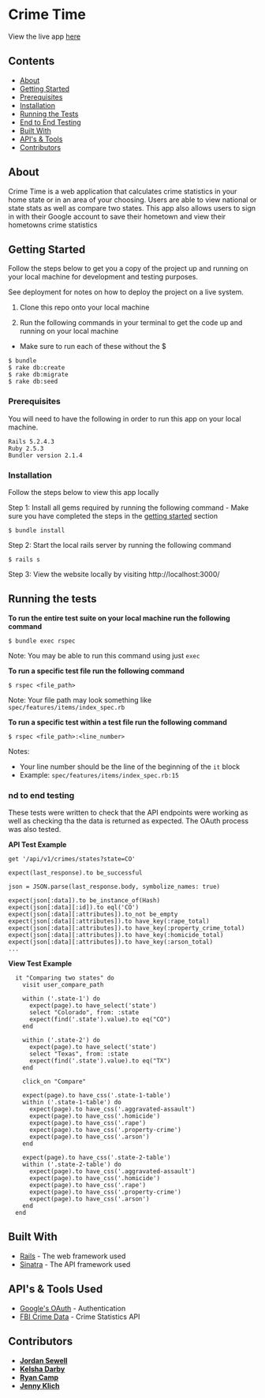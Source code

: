 # Crime Time
View the live app [here](https://crime-time.herokuapp.com/)

## Contents
- [About](#about)
- [Getting Started](#getting-started)
- [Prerequisites](#prerequisites)
- [Installation](#installation)
- [Running the Tests](#running-the-tests)
- [End to End Testing](#end-to-end-testing)
- [Built With](#built-with)
- [API's & Tools](#api-tools)
- [Contributors](#contributors)

## <a name="about"></a> About

Crime Time is a web application that calculates crime statistics in your home state or in an area of your choosing. Users are able to view national or state stats as well as compare two states. This app also allows users to sign in with their Google account to save their hometown and view their hometowns crime statistics

## <a name="getting-started"></a> Getting Started

Follow the steps below to get you a copy of the project up and running on your local machine for development and testing purposes. 

See deployment for notes on how to deploy the project on a live system.

1. Clone this repo onto your local machine

2. Run the following commands in your terminal to get the code up and running on your local machine 

- Make sure to run each of these without the $

```
$ bundle
$ rake db:create
$ rake db:migrate
$ rake db:seed
```

### <a name="prerequisites"></a> Prerequisites

You will need to have the following in order to run this app on your local machine.

```
Rails 5.2.4.3
Ruby 2.5.3
Bundler version 2.1.4
```

### <a name="installation"></a> Installation

Follow the steps below to view this app locally

Step 1:
    Install all gems required by running the following command
    - Make sure you have completed the steps in the [getting started](#getting-started) section
```
$ bundle install
```

Step 2:
    Start the local rails server by running the following command
```
$ rails s
```

Step 3:
  View the website locally by visiting http://localhost:3000/

## <a name="running-the-tests"></a> Running the tests

__To run the entire test suite on your local machine run the following command__
```
$ bundle exec rspec
```

Note: You may be able to run this command using just `exec`


__To run a specific test file run the following command__

```
$ rspec <file_path>
```

Note: Your file path may look something like `spec/features/items/index_spec.rb`


__To run a specific test within a test file run the following command__
```
$ rspec <file_path>:<line_number>
```

Notes:
- Your line number should be the line of the beginning of the `it` block
- Example: `spec/features/items/index_spec.rb:15`

### <a name="end-to-end-testing"></a> nd to end testing

These tests were written to check that the API endpoints were working as well as checking tha the data is returned as expected. The OAuth process was also tested.

__API Test Example__
```
get '/api/v1/crimes/states?state=CO'

expect(last_response).to be_successful

json = JSON.parse(last_response.body, symbolize_names: true)

expect(json[:data]).to be_instance_of(Hash)
expect(json[:data][:id]).to eql('CO')
expect(json[:data][:attributes]).to_not be_empty
expect(json[:data][:attributes]).to have_key(:rape_total)
expect(json[:data][:attributes]).to have_key(:property_crime_total)
expect(json[:data][:attributes]).to have_key(:homicide_total)
expect(json[:data][:attributes]).to have_key(:arson_total)
...
```

__View Test Example__
```
  it "Comparing two states" do
    visit user_compare_path

    within ('.state-1') do
      expect(page).to have_select('state')
      select "Colorado", from: :state
      expect(find('.state').value).to eq("CO")
    end

    within ('.state-2') do
      expect(page).to have_select('state')
      select "Texas", from: :state
      expect(find('.state').value).to eq("TX")
    end

    click_on "Compare"

    expect(page).to have_css('.state-1-table')
    within ('.state-1-table') do
      expect(page).to have_css('.aggravated-assault')
      expect(page).to have_css('.homicide')
      expect(page).to have_css('.rape')
      expect(page).to have_css('.property-crime')
      expect(page).to have_css('.arson')
    end

    expect(page).to have_css('.state-2-table')
    within ('.state-2-table') do
      expect(page).to have_css('.aggravated-assault')
      expect(page).to have_css('.homicide')
      expect(page).to have_css('.rape')
      expect(page).to have_css('.property-crime')
      expect(page).to have_css('.arson')
    end
  end

```

## <a name="built-with"></a> Built With

* [Rails](https://rubyonrails.org/) - The web framework used
* [Sinatra](http://sinatrarb.com/) - The API framework used

## <a name="api-tools"></a> API's & Tools Used

* [Google's OAuth](http://www.dropwizard.io/1.0.2/docs/) - Authentication
* [FBI Crime Data](https://crime-data-explorer.fr.cloud.gov/api) - Crime Statistics API

## <a name="contributors"></a> Contributors

* [**Jordan Sewell**](https://github.com/jrsewell400)
* [**Kelsha Darby**](https://github.com/kelshadarby)
* [**Ryan Camp**](https://github.com/cmpprg)
* [**Jenny Klich**](https://github.com/jklich151)

